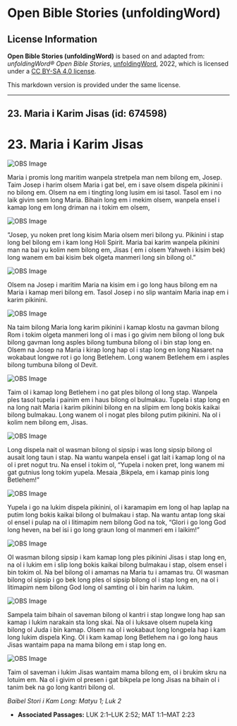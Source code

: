 # Open Bible Stories (unfoldingWord)

## License Information

**Open Bible Stories (unfoldingWord)** is based on and adapted from: _unfoldingWord® Open Bible Stories_, [unfoldingWord](https://unfoldingword.org/utw), 2022, which is licensed under a [CC BY-SA 4.0 license](https://creativecommons.org/licenses/by-sa/4.0/legalcode.en).

This markdown version is provided under the same license.



--------------------------------

## 23. Maria i Karim Jisas (id: 674598)

23\. Maria i Karim Jisas
========================

![OBS Image](https://cdn.door43.org/obs/jpg/360px/obs-en-23-01.jpg)

Maria i promis long maritim wanpela stretpela man nem bilong em, Josep. Taim Josep i harim olsem Maria i gat bel, em i save olsem dispela pikinini i no bilong em. Olsem na em i tingting long lusim em isi tasol. Tasol em i no laik givim sem long Maria. Bihain long em i mekim olsem, wanpela ensel i kamap long em long driman na i tokim em olsem,

![OBS Image](https://cdn.door43.org/obs/jpg/360px/obs-en-23-02.jpg)

“Josep, yu noken pret long kisim Maria olsem meri bilong yu. Pikinini i stap long bel bilong em i kam long Holi Spirit. Maria bai karim wanpela pikinini man na bai yu kolim nem bilong em, Jisas ( em i olsem Yahweh i kisim bek) long wanem em bai kisim bek olgeta manmeri long sin bilong ol.”

![OBS Image](https://cdn.door43.org/obs/jpg/360px/obs-en-23-03.jpg)

Olsem na Josep i maritim Maria na kisim em i go long haus bilong em na Maria i kamap meri bilong em. Tasol Josep i no slip wantaim Maria inap em i karim pikinini.

![OBS Image](https://cdn.door43.org/obs/jpg/360px/obs-en-23-04.jpg)

Na taim bilong Maria long karim pikinini i kamap klostu na gavman bilong Rom i tokim olgeta manmeri long ol i mas i go givim nem bilong ol long buk bilong gavman long asples bilong tumbuna bilong ol i bin stap long en. Olsem na Josep na Maria i kirap long hap ol i stap long en long Nasaret na wokabaut longwe rot i go long Betlehem. Long wanem Betlehem em i asples bilong tumbuna bilong ol Devit.

![OBS Image](https://cdn.door43.org/obs/jpg/360px/obs-en-23-05.jpg)

Taim ol i kamap long Betlehem i no gat ples bilong ol long stap. Wanpela ples tasol tupela i painim em i haus bilong ol bulmakau. Tupela i stap long en na long nait Maria i karim pikinini bilong en na slipim em long bokis kaikai bilong bulmakau. Long wanem ol i nogat ples bilong putim pikinini. Na ol i kolim nem bilong em, Jisas.

![OBS Image](https://cdn.door43.org/obs/jpg/360px/obs-en-23-06.jpg)

Long dispela nait ol wasman bilong ol sipsip i was long sipsip bilong ol ausait long taun i stap. Na wantu wanpela ensel i gat lait i kamap long ol na ol i pret nogut tru. Na ensel i tokim ol, “Yupela i noken pret, long wanem mi gat gutnius long tokim yupela. Mesaia ,Bikpela, em i kamap pinis long Betlehem!”

![OBS Image](https://cdn.door43.org/obs/jpg/360px/obs-en-23-07.jpg)

Yupela i go na lukim dispela pikinini, ol i karamapim em long ol hap laplap na putim long bokis kaikai bilong ol bulmakau i stap. Na wantu antap long skai ol ensel i pulap na ol i litimapim nem bilong God na tok, “Glori i go long God long heven, na bel isi i go long graun long ol manmeri em i laikim!”

![OBS Image](https://cdn.door43.org/obs/jpg/360px/obs-en-23-08.jpg)

Ol wasman bilong sipsip i kam kamap long ples pikinini Jisas i stap long en, na ol i lukim em i slip long bokis kaikai bilong bulmakau i stap, olsem ensel i bin tokim ol. Na bel bilong ol i amamas na Maria tu i amamas tru. Ol wasman bilong ol sipsip i go bek long ples ol sipsip bilong ol i stap long en, na ol i litimapim nem bilong God long ol samting ol i bin harim na lukim.

![OBS Image](https://cdn.door43.org/obs/jpg/360px/obs-en-23-09.jpg)

Sampela taim bihain ol saveman bilong ol kantri i stap longwe long hap san kamap i lukim narakain sta long skai. Na ol i luksave olsem nupela king bilong ol Juda i bin kamap. Olsem na ol i wokabaut long longpela hap i kam long lukim dispela King. Ol i kam kamap long Betlehem na i go long haus Jisas wantaim papa na mama bilong em i stap long en.

![OBS Image](https://cdn.door43.org/obs/jpg/360px/obs-en-23-10.jpg)

Taim ol saveman i lukim Jisas wantaim mama bilong em, ol i brukim skru na lotuim em. Na ol i givim ol presen i gat bikpela pe long Jisas na bihain ol i tanim bek na go long kantri bilong ol.

*Baibel Stori i Kam Long: Matyu 1; Luk 2*

* **Associated Passages:** LUK 2:1–LUK 2:52; MAT 1:1–MAT 2:23

